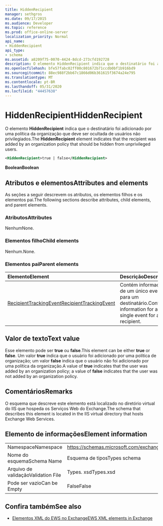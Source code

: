 ```yaml
---
title: HiddenRecipient
manager: sethgros
ms.date: 09/17/2015
ms.audience: Developer
ms.topic: reference
ms.prod: office-online-server
localization_priority: Normal
api_name:
- HiddenRecipient
api_type:
- schema
ms.assetid: a8209f75-0070-4424-8dcd-273cfd192728
description: O elemento HiddenRecipient indica que o destinatário foi adicionado por uma política da organização que deve ser ocultada de usuários não privilegiados.
ms.openlocfilehash: bfe57fabc02ff00c801672b71ccdb0bf1b916bd9
ms.sourcegitcommit: 88ec988f2bb67c1866d06b361615f3674a24e795
ms.translationtype: MT
ms.contentlocale: pt-BR
ms.lasthandoff: 05/31/2020
ms.locfileid: "44457638"
---
```

# <a name="hiddenrecipient"></a><span data-ttu-id="4a390-103">HiddenRecipient</span><span class="sxs-lookup"><span data-stu-id="4a390-103">HiddenRecipient</span></span>

<span data-ttu-id="4a390-104">O elemento **HiddenRecipient** indica que o destinatário foi adicionado por uma política da organização que deve ser ocultada de usuários não privilegiados.</span><span class="sxs-lookup"><span data-stu-id="4a390-104">The **HiddenRecipient** element indicates that the recipient was added by an organization policy that should be hidden from unprivileged users.</span></span> 
  
```XML
<HiddenRecipient>true | false</HiddenRecipient>
```

 <span data-ttu-id="4a390-105">**Boolean**</span><span class="sxs-lookup"><span data-stu-id="4a390-105">**Boolean**</span></span>
## <a name="attributes-and-elements"></a><span data-ttu-id="4a390-106">Atributos e elementos</span><span class="sxs-lookup"><span data-stu-id="4a390-106">Attributes and elements</span></span>

<span data-ttu-id="4a390-107">As seções a seguir descrevem os atributos, os elementos filhos e os elementos pai.</span><span class="sxs-lookup"><span data-stu-id="4a390-107">The following sections describe attributes, child elements, and parent elements.</span></span>
  
### <a name="attributes"></a><span data-ttu-id="4a390-108">Atributos</span><span class="sxs-lookup"><span data-stu-id="4a390-108">Attributes</span></span>

<span data-ttu-id="4a390-109">Nenhum</span><span class="sxs-lookup"><span data-stu-id="4a390-109">None.</span></span>
  
### <a name="child-elements"></a><span data-ttu-id="4a390-110">Elementos filho</span><span class="sxs-lookup"><span data-stu-id="4a390-110">Child elements</span></span>

<span data-ttu-id="4a390-111">Nenhum.</span><span class="sxs-lookup"><span data-stu-id="4a390-111">None.</span></span>
  
### <a name="parent-elements"></a><span data-ttu-id="4a390-112">Elementos pai</span><span class="sxs-lookup"><span data-stu-id="4a390-112">Parent elements</span></span>

|<span data-ttu-id="4a390-113">**Elemento**</span><span class="sxs-lookup"><span data-stu-id="4a390-113">**Element**</span></span>|<span data-ttu-id="4a390-114">**Descrição**</span><span class="sxs-lookup"><span data-stu-id="4a390-114">**Description**</span></span>|
|:-----|:-----|
|[<span data-ttu-id="4a390-115">RecipientTrackingEvent</span><span class="sxs-lookup"><span data-stu-id="4a390-115">RecipientTrackingEvent</span></span>](recipienttrackingevent.md) <br/> |<span data-ttu-id="4a390-116">Contém informações de um único evento para um destinatário.</span><span class="sxs-lookup"><span data-stu-id="4a390-116">Contains information for a single event for a recipient.</span></span>  <br/> |
   
## <a name="text-value"></a><span data-ttu-id="4a390-117">Valor de texto</span><span class="sxs-lookup"><span data-stu-id="4a390-117">Text value</span></span>

<span data-ttu-id="4a390-118">Esse elemento pode ser **true** ou **false**.</span><span class="sxs-lookup"><span data-stu-id="4a390-118">This element can be either **true** or **false**.</span></span> <span data-ttu-id="4a390-119">Um valor **true** indica que o usuário foi adicionado por uma política de organização; um valor **false** indica que o usuário não foi adicionado por uma política da organização.</span><span class="sxs-lookup"><span data-stu-id="4a390-119">A value of **true** indicates that the user was added by an organization policy; a value of **false** indicates that the user was not added by an organization policy.</span></span> 
  
## <a name="remarks"></a><span data-ttu-id="4a390-120">Comentários</span><span class="sxs-lookup"><span data-stu-id="4a390-120">Remarks</span></span>

<span data-ttu-id="4a390-121">O esquema que descreve este elemento está localizado no diretório virtual do IIS que hospeda os Serviços Web do Exchange.</span><span class="sxs-lookup"><span data-stu-id="4a390-121">The schema that describes this element is located in the IIS virtual directory that hosts Exchange Web Services.</span></span>
  
## <a name="element-information"></a><span data-ttu-id="4a390-122">Elemento de informações</span><span class="sxs-lookup"><span data-stu-id="4a390-122">Element information</span></span>

|||
|:-----|:-----|
|<span data-ttu-id="4a390-123">Namespace</span><span class="sxs-lookup"><span data-stu-id="4a390-123">Namespace</span></span>  <br/> |https://schemas.microsoft.com/exchange/services/2006/types  <br/> |
|<span data-ttu-id="4a390-124">Nome do esquema</span><span class="sxs-lookup"><span data-stu-id="4a390-124">Schema Name</span></span>  <br/> |<span data-ttu-id="4a390-125">Esquema de tipos</span><span class="sxs-lookup"><span data-stu-id="4a390-125">Types schema</span></span>  <br/> |
|<span data-ttu-id="4a390-126">Arquivo de validação</span><span class="sxs-lookup"><span data-stu-id="4a390-126">Validation File</span></span>  <br/> |<span data-ttu-id="4a390-127">Types. xsd</span><span class="sxs-lookup"><span data-stu-id="4a390-127">Types.xsd</span></span>  <br/> |
|<span data-ttu-id="4a390-128">Pode ser vazio</span><span class="sxs-lookup"><span data-stu-id="4a390-128">Can be Empty</span></span>  <br/> |<span data-ttu-id="4a390-129">False</span><span class="sxs-lookup"><span data-stu-id="4a390-129">False</span></span>  <br/> |
   
## <a name="see-also"></a><span data-ttu-id="4a390-130">Confira também</span><span class="sxs-lookup"><span data-stu-id="4a390-130">See also</span></span>



- [<span data-ttu-id="4a390-131">Elementos XML do EWS no Exchange</span><span class="sxs-lookup"><span data-stu-id="4a390-131">EWS XML elements in Exchange</span></span>](ews-xml-elements-in-exchange.md)

